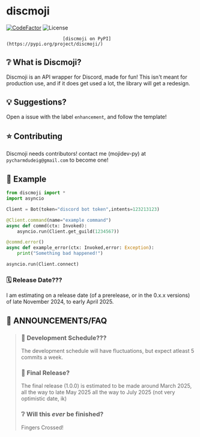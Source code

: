 # discmoji


[![CodeFactor](https://www.codefactor.io/repository/github/mojidev-py/discmoji/badge)](https://www.codefactor.io/repository/github/mojidev-py/discmoji)  ![License](https://img.shields.io/badge/License-MIT-blue?labelColor=gray&style=flat)

                         [discmoji on PyPI](https://pypi.org/project/discmoji/)

## ❔ What is Discmoji?
Discmoji is an API wrapper for Discord, made for fun!
This isn't meant for production use, and if it does get used a lot, the library will get a redesign.

## 💡 Suggestions? 
Open a issue with the label `enhancement`, and follow the template!

## ⭐️ Contributing
Discmoji needs contributors! contact me (mojidev-py) at `pycharmdudeig@gmail.com` to become one!

## 📖 Example
```python
from discmoji import *
import asyncio

Client = Bot(token="discord bot token",intents=123213123) 

@Client.command(name="example command")
async def commd(ctx: Invoked):
    asyncio.run(Client.get_guild(1234567))

@commd.error()
async def example_error(ctx: Invoked,error: Exception):
    print("Something bad happened!")

asyncio.run(Client.connect)
```

### 🗓️ Release Date???
I am estimating on a release date (of a prerelease, or in the 0.x.x versions) of late November 2024, to early April 2025.
## 📣 ANNOUNCEMENTS/FAQ
>### 🚀 Development Schedule???
>The development schedule will have fluctuations, but expect atleast 5 commits a week.
>###  🤞 Final Release?
> The final release (1.0.0) is estimated to be made around March 2025, all the way to late May 2025 all the way to July 2025 (not very optimistic date, ik)
>### ❔ Will this _ever_ be finished?
> Fingers Crossed!
